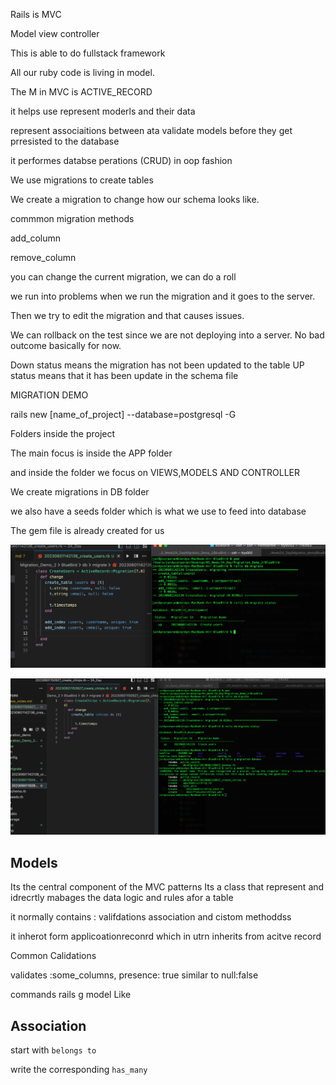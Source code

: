 Rails is MVC

Model view controller

This is able to do fullstack framework


All our ruby code is living in model.


The M in MVC is ACTIVE_RECORD

it helps use represent moderls and their data

represent associaitions between ata
validate models before they get prresisted to the database

it performes databse perations (CRUD) in oop fashion

We use migrations to create tables

We create a migration to change how our schema looks like.


commmon migration methods

add_column

remove_column

you can change the current migration, we can do a roll

we run into problems when we run the migration and it goes to the server.

Then we try to edit the migration and that causes issues.


We can rollback on the test since we are not deploying into a server. No bad outcome basically for now.


Down status means the migration has not been updated to the table
UP status means that it has been update in the schema file


MIGRATION DEMO

rails new [name_of_project] --database=postgresql -G

Folders inside the project

The main focus is inside the APP folder

and inside the folder we focus on
VIEWS,MODELS AND CONTROLLER

We create migrations in DB folder

we also have a seeds folder
which is what we use to feed into database

The gem file is already created for us

![Snips](/classsnips/Screenshot%202023-06-01%20at%2010.34.32%20AM.png)



![Snips](/classsnips/Screenshot%202023-06-01%20at%2011.11.15%20AM.png)





## Models

Its the central component of the MVC patterns
Its a class that represent and idrecrtly mabages the data logic and rules afor a table

it normally contains : valifdations association and cistom  methoddss

it inherot form applicoationreconrd which in utrn inherits from acitve record

Common Calidations

validates :some_columns, presence: true
    similar to null:false

commands
rails g model Like








## Association

start with `belongs to`

write the corresponding `has_many`
